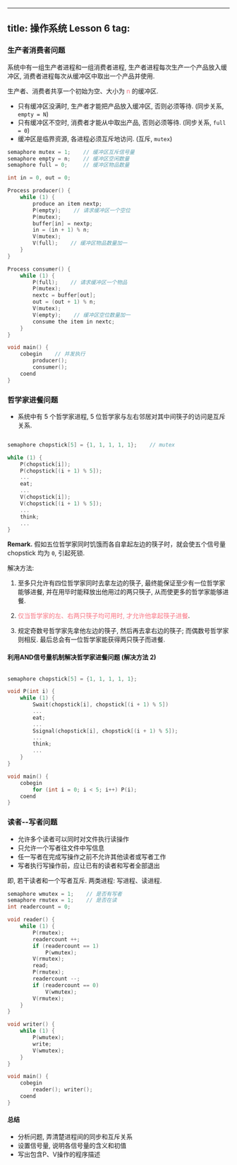 
---
title: 操作系统 Lesson 6
tag: [](/index.md)
---

<link rel="stylesheet" href="https://cdnjs.cloudflare.com/ajax/libs/highlight.js/11.9.0/styles/github-dark.min.css">
<script src="https://cdnjs.cloudflare.com/ajax/libs/highlight.js/11.9.0/highlight.min.js"></script>
<script src="https://cdnjs.cloudflare.com/ajax/libs/highlight.js/11.9.0/languages/c.min.js"></script>

<script>hljs.highlightAll();</script>

<style>
hint {
  color: gray;  
}
em {
  color: rgb(249, 117, 131);
  font-style: normal;
}
</style>

### 生产者消费者问题

系统中有一组生产者进程和一组消费者进程, 生产者进程每次生产一个产品放入缓冲区, 消费者进程每次从缓冲区中取出一个产品并使用.

生产者、消费者共享一个初始为空、大小为 $n$ 的缓冲区. 

- 只有缓冲区没满时, 生产者才能把产品放入缓冲区, 否则必须等待. (同步关系, `empty = N`)
- 只有缓冲区不空时, 消费者才能从中取出产品, 否则必须等待. (同步关系, `full = 0`)
- 缓冲区是临界资源, 各进程必须互斥地访问. (互斥, `mutex`)

```c
semaphore mutex = 1;    // 缓冲区互斥信号量
semaphore empty = n;    // 缓冲区空闲数量
semaphore full = 0;     // 缓冲区物品数量

int in = 0, out = 0;

Process producer() {
    while (1) {
        produce an item nextp;
        P(empty);    // 请求缓冲区一个空位
        P(mutex);
        buffer[in] = nextp;
        in = (in + 1) % n;
        V(mutex);
        V(full);    // 缓冲区物品数量加一
    }
}

Process consumer() {
    while (1) {
        P(full);    // 请求缓冲区一个物品
        P(mutex);
        nextc = buffer[out];
        out = (out + 1) % n;
        V(mutex);
        V(empty);    // 缓冲区空位数量加一
        consume the item in nextc;
    }
}

void main() {
    cobegin    // 并发执行
        producer();
        consumer();
    coend
}
```

### 哲学家进餐问题

- 系统中有 5 个哲学家进程, 5 位哲学家与左右邻居对其中间筷子的访问是互斥关系. 

```c

semaphore chopstick[5] = {1, 1, 1, 1, 1};    // mutex 

while (1) {
    P(chopstick[i]);
    P(chopstick[(i + 1) % 5]);
    ...
    eat;
    ...
    V(chopstick[i]);
    V(chopstick[(i + 1) % 5]);
    ...
    think;
    ...
}

```

$\textbf{Remark.}$ 假如五位哲学家同时饥饿而各自拿起左边的筷子时，就会使五个信号量  chopstick 均为 `0`, 引起死锁. 

解决方法:

1. 至多只允许有四位哲学家同时去拿左边的筷子, 最终能保证至少有一位哲学家能够进餐, 并在用毕时能释放出他用过的两只筷子, 从而使更多的哲学家能够进餐. 

1. *仅当哲学家的左、右两只筷子均可用时, 才允许他拿起筷子进餐*. 

1. 规定奇数号哲学家先拿他左边的筷子, 然后再去拿右边的筷子; 而偶数号哲学家则相反. 最后总会有一位哲学家能获得两只筷子而进餐. 

#### 利用AND信号量机制解决哲学家进餐问题 (解决方法 2)

```c

semaphore chopstick[5] = {1, 1, 1, 1, 1};

void P(int i) {
    while (1) {
        Swait(chopstick[i], chopstick[(i + 1) % 5])
        ...
        eat;
        ...
        Ssignal(chopstick[i], chopstick[(i + 1) % 5]);
        ...
        think;
        ...              
    }
}

void main() {
    cobegin
        for (int i = 0; i < 5; i++) P(i);
    coend
}
```

### 读者--写者问题

- 允许多个读者可以同时对文件执行读操作
- 只允许一个写者往文件中写信息
- 任一写者在完成写操作之前不允许其他读者或写者工作
- 写者执行写操作前，应让已有的读者和写者全部退出

即, 若干读者和一个写者互斥. 两类进程: 写进程、读进程. 

```c
semaphore wmutex = 1;    // 是否有写者
semaphore rmutex = 1;    // 是否在读
int readercount = 0;

void reader() {
    while (1) {
        P(rmutex);
        readercount ++;
        if (readercount == 1) 
            P(wmutex);
        V(rmutex);
        read;
        P(rmutex);
        readercount --;
        if (readercount == 0) 
            V(wmutex);
        V(rmutex);
    }
}

void writer() {
    while (1) {
        P(wmutex);
        write;
        V(wmutex);
    }
}

void main() {
    cobegin
        reader(); writer();
    coend
}
```

#### 总结

- 分析问题, 弄清楚进程间的同步和互斥关系
- 设置信号量, 说明各信号量的含义和初值
- 写出包含P、V操作的程序描述

<!--
https://zhuanlan.zhihu.com/p/593795480
https://zhuanlan.zhihu.com/p/594093957
-->
